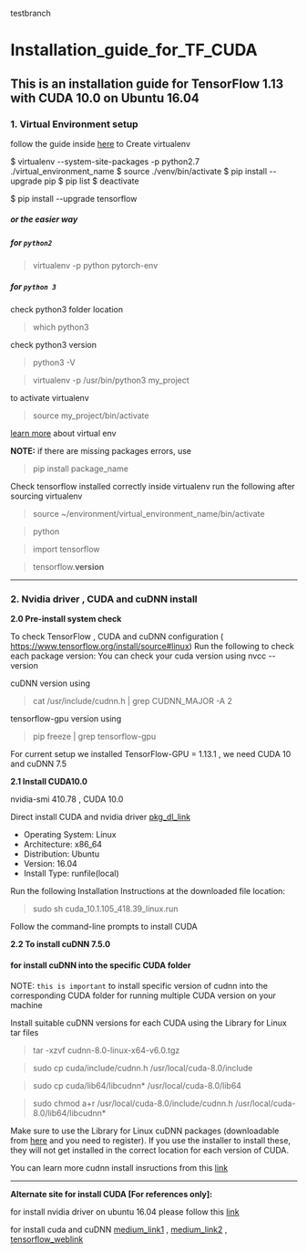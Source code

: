 testbranch
# Installation_guide_for_TF_CUDA
This is an installation guide for TensorFlow 1.13 with CUDA 10.0 on Ubuntu 16.04
---
### __1. Virtual Environment setup__

follow the guide inside [here](https://www.tensorflow.org/install/pip?lang=python2) to Create virtualenv

$ virtualenv --system-site-packages -p python2.7 ./virtual_environment_name
$ source ./venv/bin/activate
$ pip install --upgrade pip
$ pip list
$ deactivate

$ pip install --upgrade tensorflow

##### or the easier way 

##### for `python2`

> virtualenv -p python pytorch-env

##### for  `python 3`

check python3 folder location
> which python3

check python3 version
> python3 -V

> virtualenv -p /usr/bin/python3 my_project

to activate virtualenv

> source my_project/bin/activate

[learn more](https://help.dreamhost.com/hc/en-us/articles/115000695551-Installing-and-using-virtualenv-with-Python-3) about virtual env



__NOTE:__ if there are missing packages errors, use
> pip install package_name

Check tensorflow installed correctly inside virtualenv run the following after sourcing virtualenv
> source ~/environment/virtual_environment_name/bin/activate

> python

> import tensorflow

> tensorflow.__version__

--- 

### __2. Nvidia driver , CUDA and cuDNN install__

__2.0 Pre-install system check__

To check TensorFlow , CUDA and cuDNN configuration ( https://www.tensorflow.org/install/source#linux)
Run the following to check each package version:
You can check your cuda version using
nvcc --version

cuDNN version using
> cat /usr/include/cudnn.h | grep CUDNN_MAJOR -A 2

tensorflow-gpu version using
> pip freeze | grep tensorflow-gpu

For current setup we installed TensorFlow-GPU = 1.13.1 , we need CUDA 10 and cuDNN 7.5

__2.1 Install CUDA10.0__

nvidia-smi 410.78 , CUDA 10.0

Direct install CUDA and nvidia driver [pkg_dl_link](https://developer.nvidia.com/cuda-downloads?target_os=Linux&target_arch=x86_64&target_distro=Ubuntu&target_version=1604&target_type=runfilelocal)
- Operating System: Linux
- Architecture: x86_64
- Distribution: Ubuntu
- Version: 16.04
- Install Type: runfile(local)

Run the following Installation Instructions at the downloaded file location:
> sudo sh cuda_10.1.105_418.39_linux.run

Follow the command-line prompts to install CUDA

__2.2 To install cuDNN 7.5.0__

#### for install cuDNN into the specific CUDA folder 
NOTE: `this is important` to install specific version of cudnn into the corresponding CUDA folder for running multiple CUDA version on your machine

Install suitable cuDNN versions for each CUDA using the Library for Linux tar files
> tar -xzvf cudnn-8.0-linux-x64-v6.0.tgz

> sudo cp cuda/include/cudnn.h /usr/local/cuda-8.0/include

> sudo cp cuda/lib64/libcudnn* /usr/local/cuda-8.0/lib64

> sudo chmod a+r /usr/local/cuda-8.0/include/cudnn.h /usr/local/cuda-8.0/lib64/libcudnn*

Make sure to use the Library for Linux cuDNN packages (downloadable from [here](https://developer.nvidia.com/rdp/cudnn-download) and you need to register). If you use the installer to install these, they will not get installed in the correct location for each version of CUDA.

You can learn more cudnn install insructions from this [link](https://medium.com/@peterjussi/multicuda-multiple-versions-of-cuda-on-one-machine-4b6ccda6faae) 

---

**Alternate site for install CUDA [For references only]:**

for install nvidia driver on ubuntu 16.04 please follow this [link](https://qiita.com/spiderx_jp/items/460cd47ce0e0ff41c762)

for install cuda and cuDNN [medium_link1](https://medium.com/@zhanwenchen/install-cuda-9-2-and-cudnn-7-1-for-tensorflow-pytorch-gpu-on-ubuntu-16-04-1822ab4b2421)
, [medium_link2](https://medium.com/@zhanwenchen/install-cuda-and-cudnn-for-tensorflow-gpu-on-ubuntu-79306e4ac04e)
, [tensorflow_weblink](https://www.tensorflow.org/install/gpu)
